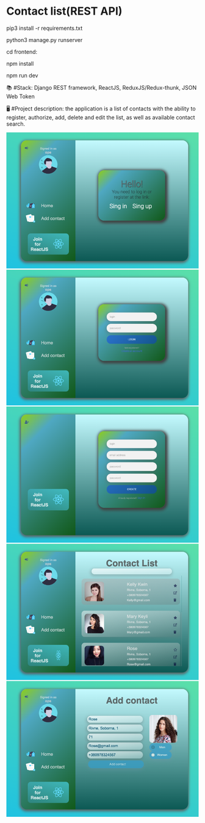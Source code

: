 # Contact list(REST API)

pip3 install -r requirements.txt

python3 manage.py runserver

cd frontend:

npm install

npm run dev



📚 
#Stack: 
Django REST framework, ReactJS, ReduxJS/Redux-thunk, JSON Web Token

🖥
#Project description: 
the application is a list of contacts with the ability to register, authorize, add, delete and edit the list, as well as available contact search.


![alt text](1.png "1")
![alt text](2.png "2")
![alt text](3.png "3")
![alt text](4.png "4")
![alt text](5.png "5")
